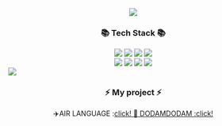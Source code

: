<div align=center>
	<img src="https://capsule-render.vercel.app/api?type=waving&color=auto&height=200&section=header&text=KIMGYUL%20Github!&fontSize=90" />	
</div>

<div align=center>
	<h3>📚 Tech Stack 📚</h3>
</div>
<div align="center">
	<img src="https://img.shields.io/badge/Java-007396?style=flat&logo=Conda-Forge&logoColor=white" />
	<img src="https://img.shields.io/badge/Spring-6DB33F?style=flat&logo=Spring&logoColor=white" />
	<img src="https://img.shields.io/badge/JavaScript-F7DF1E?style=flat&logo=JavaScript&logoColor=white" />
	<img src="https://img.shields.io/badge/jQuery-0769AD?style=flat&logo=jQuery&logoColor=white" />
	<br>
	<img src="https://img.shields.io/badge/Oracle%20SQL-F80000?style=flat&logo=Oracle&logoColor=white" />
	<img src="https://img.shields.io/badge/MySQL-4479A1?style=flat&logo=MySQL&logoColor=white" />
	<img src="https://img.shields.io/badge/MariaDB-003545?style=flat&logo=MariaDB&logoColor=white" />
	<img src="https://img.shields.io/badge/Linux-FCC624?style=flat&logo=Linux&logoColor=white" />
</div>
<img src="https://img.shields.io/badge/Firebase-FFCA28?style=flat-square&logo=firebase&logoColor=white"/>

<div align=center>
	<h3>⚡️ My project ⚡️</h3>
	<span>✈️AIR LANGUAGE :</span><a href="http://3.34.53.1/">click!</>
	<span>🚀 DODAMDODAM :</span><a href="http://3.34.53.1/">click!</>
</div>
<!---
kimgyul11/kimgyul11 is a ✨ special ✨ repository because its `README.md` (this file) appears on your GitHub profile.
You can click the Preview link to take a look at your changes.
--->
